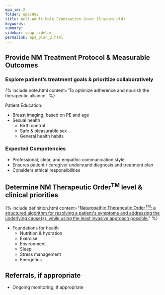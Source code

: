 ```yaml
---
epa_id: 2
folder: epa/002
title: Well-Adult Male Examination (over 16 years old)
keywords: 
summary: 
sidebar: soap_sidebar
permalink: epa_plan_2.html
---
```


## Provide NM Treatment Protocol & Measurable Outcomes
### Explore patient‘s treatment goals & prioritize collaboratively
{% include note.html content='To optimize adherence and nourish the therapeutic alliance.' %}

Patient Education:
- Breast imaging, based on PE and age
- Sexual health
  - Birth control
  - Safe & pleasurable sex
  - General health habits

### Expected Competencies
- Professional, clear, and empathic communication style
- Ensures patient / caregiver understand diagnosis and treatment plan
- Considers ethical responsibilities


## Determine NM Therapeutic Order<sup>TM</sup> level & clinical priorities
{% include definition.html content="[Naturopathic Therapeutic Order<sup>TM</sup>: a structured algorithm for resolving a patient's symptoms and addressing the underlying cause(s), while using the least invasive approach possible.](https://fnminstitute.org/therapeutic-order/)" %}
- Foundations for health
  - Nutrition & hydration
  - Exercise
  - Environment
  - Sleep
  - Stress management
  - Energetics



## Referrals, if appropriate
- Ongoing monitoring, if appropriate

